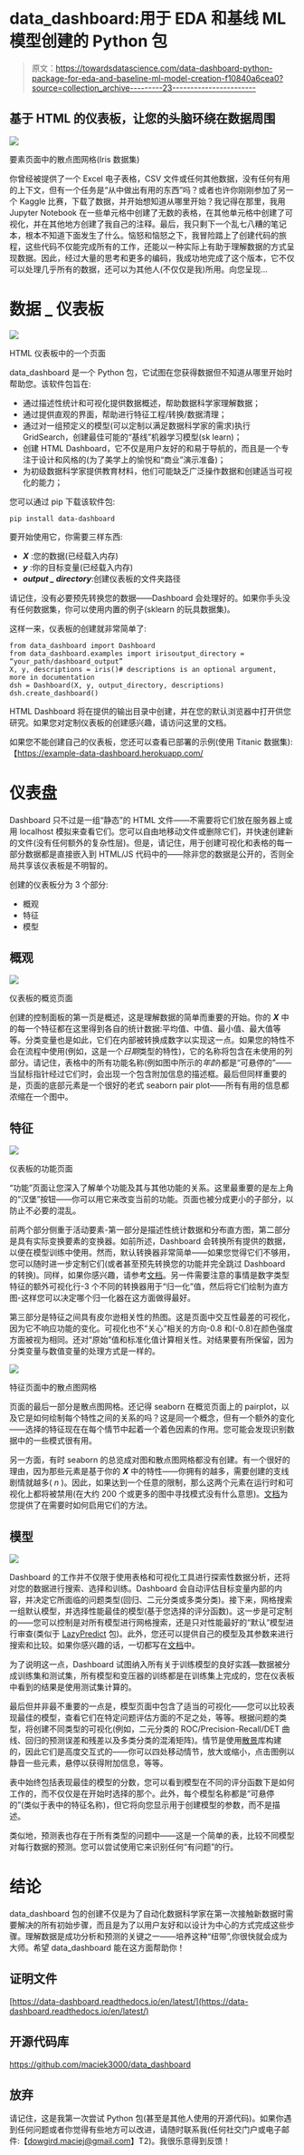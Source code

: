 # data_dashboard:用于 EDA 和基线 ML 模型创建的 Python 包

> 原文：<https://towardsdatascience.com/data-dashboard-python-package-for-eda-and-baseline-ml-model-creation-f10840a6cea0?source=collection_archive---------23----------------------->

## 基于 HTML 的仪表板，让您的头脑环绕在数据周围

![](img/eda979185a48d763827ccb552ed37c22.png)

要素页面中的散点图网格(Iris 数据集)

你曾经被提供了一个 Excel 电子表格，CSV 文件或任何其他数据，没有任何有用的上下文，但有一个任务是“从中做出有用的东西”吗？或者也许你刚刚参加了另一个 Kaggle 比赛，下载了数据，并开始想知道从哪里开始？我记得在那里，我用 Jupyter Notebook 在一些单元格中创建了无数的表格，在其他单元格中创建了可视化，并在其他地方创建了我自己的注释。最后，我只剩下一个乱七八糟的笔记本，根本不知道下面发生了什么。恼怒和恼怒之下，我冒险踏上了创建代码的旅程，这些代码不仅能完成所有的工作，还能以一种实际上有助于理解数据的方式呈现数据。因此，经过大量的思考和更多的编码，我成功地完成了这个版本，它不仅可以处理几乎所有的数据，还可以为其他人(不仅仅是我)所用。向您呈现…

# 数据 _ 仪表板

![](img/3f8d3bfb78bca90f373f81c625ba701b.png)

HTML 仪表板中的一个页面

data_dashboard 是一个 Python 包，它试图在您获得数据但不知道从哪里开始时帮助您。该软件包旨在:

*   通过描述性统计和可视化提供数据概述，帮助数据科学家理解数据；
*   通过提供直观的界面，帮助进行特征工程/转换/数据清理；
*   通过对一组预定义的模型(可以定制以满足数据科学家的需求)执行 GridSearch，创建最佳可能的“基线”机器学习模型(sk learn)；
*   创建 HTML Dashboard，它不仅是用户友好的和易于导航的，而且是一个专注于设计和风格的(为了美学上的愉悦和“商业”演示准备)；
*   为初级数据科学家提供教育材料，他们可能缺乏广泛操作数据和创建适当可视化的能力；

您可以通过 pip 下载该软件包:

```
pip install data-dashboard
```

要开始使用它，你需要三样东西:

*   ***X*** :您的数据(已经载入内存)
*   ***y*** :你的目标变量(已经载入内存)
*   ***output _ directory***:创建仪表板的文件夹路径

请记住，没有必要预先转换您的数据——Dashboard 会处理好的。如果你手头没有任何数据集，你可以使用内置的例子(sklearn 的玩具数据集)。

这样一来，仪表板的创建就非常简单了:

```
from data_dashboard import Dashboard
from data_dashboard.examples import irisoutput_directory = “your_path/dashboard_output”
X, y, descriptions = iris()# descriptions is an optional argument, more in documentation
dsh = Dashboard(X, y, output_directory, descriptions)  dsh.create_dashboard()
```

HTML Dashboard 将在提供的输出目录中创建，并在您的默认浏览器中打开供您研究。如果您对定制仪表板的创建感兴趣，请访问这里的文档。

如果您不能创建自己的仪表板，您还可以查看已部署的示例(使用 Titanic 数据集):【https://example-data-dashboard.herokuapp.com/

# 仪表盘

Dashboard 只不过是一组“静态”的 HTML 文件——不需要将它们放在服务器上或用 localhost 模拟来查看它们。您可以自由地移动文件或删除它们，并快速创建新的文件(没有任何额外的复杂性层)。但是，请记住，用于创建可视化和表格的每一部分数据都是直接嵌入到 HTML/JS 代码中的——除非您的数据是公开的，否则全局共享该仪表板是不明智的。

创建的仪表板分为 3 个部分:

*   概观
*   特征
*   模型

## 概观

![](img/a9be294d7b629d1918a441fbb1444da1.png)

仪表板的概览页面

创建的控制面板的第一页是概述，这是理解数据的简单而重要的开始。你的 ***X*** 中的每一个特征都在这里得到各自的统计数据:平均值、中值、最小值、最大值等等。分类变量也是如此，它们在内部被转换成数字以实现这一点。如果您的特性不会在流程中使用(例如，这是一个*日期*类型的特性)，它的名称将包含在未使用的列部分。请记住，表格中的所有功能名称(例如图中所示的*年龄*)都是“可悬停的”——当鼠标指针经过它们时，会出现一个包含附加信息的描述框。最后但同样重要的是，页面的底部元素是一个很好的老式 seaborn pair plot——所有有用的信息都浓缩在一个图中。

## 特征

![](img/a86f22d704417c6d3dbcf4d3dcab6101.png)

仪表板的功能页面

“功能”页面让您深入了解单个功能及其与其他功能的关系。这里最重要的是左上角的“汉堡”按钮——你可以用它来改变当前的功能。页面也被分成更小的子部分，以防止不必要的混乱。

前两个部分侧重于活动要素-第一部分是描述性统计数据和分布直方图，第二部分是具有实际变换要素的变换器。如前所述，Dashboard 会转换所有提供的数据，以便在模型训练中使用。然而，默认转换器非常简单——如果您觉得它们不够用，您可以随时进一步定制它们(或者甚至预先转换您的功能并完全跳过 Dashboard 的转换)。同样，如果你感兴趣，请参考[文档](https://data-dashboard.readthedocs.io/en/latest/dashboard.html#setting-custom-preprocessors-in-dashboard)。另一件需要注意的事情是数字类型特征的额外可视化行-3 个不同的转换器用于“归一化”值，然后将它们绘制为直方图-这样您可以决定哪个归一化器在这方面做得最好。

第三部分是特征之间具有皮尔逊相关性的热图。这是页面中交互性最差的可视化，因为它不响应功能的变化。可视化也不“关心”相关的方向-0.8 和(-0.8)在颜色强度方面被视为相同。还对“原始”值和标准化值计算相关性。对结果要有所保留，因为分类变量与数值变量的处理方式是一样的。

![](img/006e7490f72f1ff25796c89f7f73b64b.png)

特征页面中的散点图网格

页面的最后一部分是散点图网格。还记得 seaborn 在概览页面上的 pairplot，以及它是如何绘制每个特性之间的关系的吗？这是同一个概念，但有一个额外的变化——选择的特征现在在每个情节中起着一个着色因素的作用。您可能会发现识别数据中的一些模式很有用。

另一方面，有时 seaborn 的总览成对图和散点图网格都没有创建。有一个很好的理由，因为那些元素是基于你的 ***X*** 中的特性——你拥有的越多，需要创建的支线剧情就越多( *n* )。因此，如果达到一个任意的限制，那么这两个元素在运行时和可视化上都将被禁用(在大约 200 个或更多的图中寻找模式没有什么意思)。[文档](https://data-dashboard.readthedocs.io/en/latest/dashboard.html#disabling-pairplots)为您提供了在需要时如何启用它们的方法。

## 模型

![](img/c00daaeebcddd7ede0fd862e53f9371b.png)

Dashboard 的工作并不仅限于使用表格和可视化工具进行探索性数据分析，还将对您的数据进行搜索、选择和训练。Dashboard 会自动评估目标变量内部的内容，并决定它所面临的问题类型(回归、二元分类或多类分类)。接下来，网格搜索一组默认模型，并选择性能最佳的模型(基于您选择的评分函数)。这一步是可定制的——您可以控制是对所有模型进行网格搜索，还是只对性能最好的“默认”模型进行审查(类似于 [LazyPredict](https://github.com/shankarpandala/lazypredict) 包)。此外，您还可以提供自己的模型及其参数来进行搜索和比较。如果你感兴趣的话，一切都写在[文档](https://data-dashboard.readthedocs.io/en/latest/dashboard.html#models)中。

为了说明这一点，Dashboard 试图纳入所有关于训练模型的良好实践—数据被分成训练集和测试集，所有模型和变压器的训练都是在训练集上完成的，您在仪表板中看到的结果是使用测试集计算的。

最后但并非最不重要的一点是，模型页面中包含了适当的可视化——您可以比较表现最佳的模型，查看它们在特定问题评估方面的不足之处，等等。根据问题的类型，将创建不同类型的可视化(例如，二元分类的 ROC/Precision-Recall/DET 曲线、回归的预测误差和残差以及多类分类的混淆矩阵)。情节是使用[散景](https://bokeh.org/)库构建的，因此它们是高度交互式的——你可以四处移动情节，放大或缩小，点击图例以静音一些元素，悬停以获得附加信息，等等。

表中始终包括表现最佳的模型的分数，您可以看到模型在不同的评分函数下是如何工作的，而不仅仅是在开始时选择的那个。此外，每个模型名称都是“可悬停的”(类似于表中的特征名称)，但它将向您显示用于创建模型的参数，而不是描述。

类似地，预测表也存在于所有类型的问题中——这是一个简单的表，比较不同模型对每行数据的预测。您可以尝试使用它来识别任何“有问题”的行。

# 结论

data_dashboard 包的创建不仅是为了自动化数据科学家在第一次接触新数据时需要解决的所有初始步骤，而且是为了以用户友好和以设计为中心的方式完成这些步骤。理解数据是成功分析和预测的关键之一——培养这种“纽带”,你很快就会成为大师。希望 data_dashboard 能在这方面帮助你！

## 证明文件

[https://data-dashboard.readthedocs.io/en/latest/](https://data-dashboard.readthedocs.io/en/latest/)

## 开源代码库

<https://github.com/maciek3000/data_dashboard>  

## 放弃

请记住，这是我第一次尝试 Python 包(甚至是其他人使用的开源代码)。如果你遇到任何问题或者你觉得有些地方可以改进，请随时联系我(任何社交门户或电子邮件:【dowgird.maciej@gmail.com】T2)。我很乐意得到反馈！